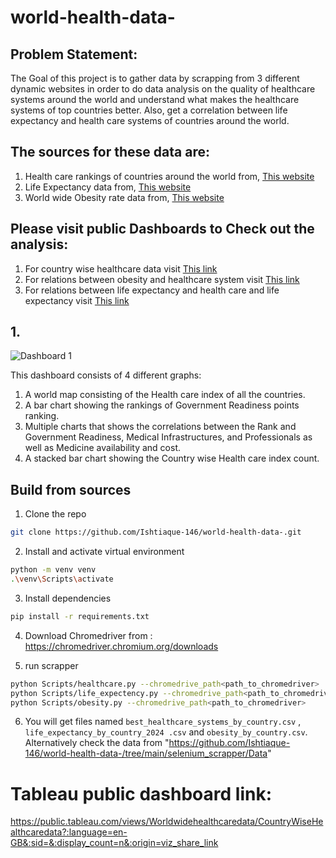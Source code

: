 # world-health-data-

## Problem Statement:
The Goal of this project is to gather data by scrapping from 3 different dynamic websites in order to do data analysis on the quality of healthcare systems around the world and understand what makes the healthcare systems of top countries better. Also, get a correlation between life expectancy and health care systems of countries around the world.

## The sources for these data are:
1. Health care rankings of countries around the world from, [This website](https://ceoworld.biz/2024/04/02/countries-with-the-best-health-care-systems-2024/)
2. Life Expectancy data from, [This website](https://worldpopulationreview.com/country-rankings/life-expectancy-by-country)
3. World wide Obesity rate data from, [This website](https://data.worldobesity.org/rankings/?age=a&sex=m)

## Please visit public Dashboards to Check out the analysis:

1. For country wise healthcare data visit [This link](https://public.tableau.com/views/Worldwidehealthcaredata/CountryWiseHealthcaredata?:language=en-US&:sid=&:display_count=n&:origin=viz_share_link)
2. For relations between obesity and healthcare system visit [This link](https://public.tableau.com/shared/R79J3K82Y?:display_count=n&:origin=viz_share_link)
3. For relations between life expectancy and health care and life expectancy visit [This link](https://public.tableau.com/shared/C2MY698MZ?:display_count=n&:origin=viz_share_link)

## 1.
![Dashboard 1](https://github.com/Ishtiaque-146/world-health-data-/assets/169515556/9c376001-24f0-4c6d-b35f-af4d8675ff6f)

This dashboard consists of 4 different graphs:
1. A world map consisting of the Health care index of all the countries.
2. A bar chart showing the rankings of Government Readiness points ranking.
3. Multiple charts that shows the correlations between the Rank and Government Readiness, Medical Infrastructures, and  Professionals as well as Medicine availability and cost.
4. A stacked bar chart showing the Country wise Health care index count.

## Build from sources 
1. Clone the repo
```bash
git clone https://github.com/Ishtiaque-146/world-health-data-.git
```
2. Install and activate virtual environment
```bash
python -m venv venv
.\venv\Scripts\activate
```
3. Install dependencies
```bash
pip install -r requirements.txt
```
4. Download Chromedriver from : https://chromedriver.chromium.org/downloads

5. run scrapper
```bash
python Scripts/healthcare.py --chromedrive_path<path_to_chromedriver>
python Scripts/life_expectency.py --chromedrive_path<path_to_chromedriver>
python Scripts/obesity.py --chromedrive_path<path_to_chromedriver>

```
6. You will get files named `best_healthcare_systems_by_country.csv` , `life_expectancy_by_country_2024 .csv` and `obesity_by_country.csv`. Alternatively check the data from  "https://github.com/Ishtiaque-146/world-health-data-/tree/main/selenium_scrapper/Data"

# Tableau public dashboard link: 
https://public.tableau.com/views/Worldwidehealthcaredata/CountryWiseHealthcaredata?:language=en-GB&:sid=&:display_count=n&:origin=viz_share_link
